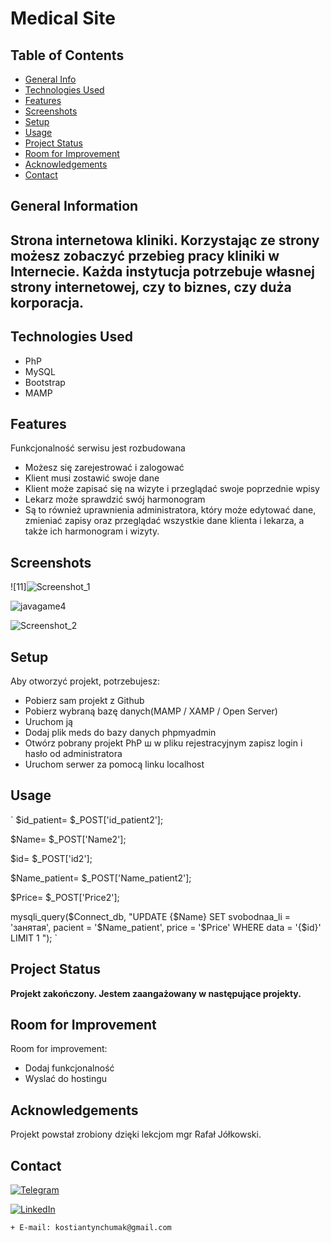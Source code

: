 # Medical Site 



## Table of Contents
* [General Info](#general-information)
* [Technologies Used](#technologies-used)
* [Features](#features)
* [Screenshots](#screenshots)
* [Setup](#setup)
* [Usage](#usage)
* [Project Status](#project-status)
* [Room for Improvement](#room-for-improvement)
* [Acknowledgements](#acknowledgements)
* [Contact](#contact)
<!-- * [License](#license) -->


## General Information
 Strona internetowa kliniki. Korzystając ze strony możesz zobaczyć przebieg pracy kliniki w Internecie. Każda instytucja potrzebuje własnej strony internetowej, czy to biznes, czy duża korporacja. 
  - 
<!-- You don't have to answer all the questions - just the ones relevant to your project. -->


## Technologies Used
- PhP
- MySQL
- Bootstrap
- MAMP


## Features
 Funkcjonalność serwisu jest rozbudowana
  - Możesz się zarejestrować i zalogować
  - Klient musi zostawić swoje dane
  - Klient może zapisać się na wizyte i przeglądać swoje poprzednie wpisy
  - Lekarz może sprawdzić swój harmonogram
  - Są to również uprawnienia administratora, który może edytować dane, zmieniać zapisy oraz przeglądać wszystkie dane klienta i lekarza, a także ich harmonogram i wizyty.


## Screenshots
![11]![Screenshot_1](https://user-images.githubusercontent.com/60564197/119906434-e4b39880-bf56-11eb-85d5-6c1dd995cbea.png)


![javagame4](https://user-images.githubusercontent.com/60564197/119229148-35725e00-bb1f-11eb-9cad-251afdb75154.png)



![Screenshot_2](https://user-images.githubusercontent.com/60564197/119906437-e5e4c580-bf56-11eb-964e-ed74b6546b16.png)

<!-- If you have screenshots you'd like to share, include them here. -->


## Setup

Aby otworzyć projekt, potrzebujesz:
- Pobierz sam projekt z Github
- Pobierz wybraną bazę danych(MAMP / XAMP / Open Server)
- Uruchom ją 
- Dodaj plik meds do bazy danych phpmyadmin
- Otwórz pobrany projekt PhP ш w pliku rejestracyjnym zapisz login i hasło od administratora 
- Uruchom serwer za pomocą linku localhost




## Usage

`      $id_patient= $_POST['id_patient2'];

$Name= $_POST['Name2'];

$id= $_POST['id2'];

$Name_patient= $_POST['Name_patient2'];

$Price= $_POST['Price2'];


mysqli_query($Connect_db, "UPDATE  {$Name}   SET  svobodnaa_li = 'занятая', pacient = '$Name_patient', price = '$Price'    WHERE  data = '{$id}'   LIMIT 1   "); `


## Project Status
__Projekt zakończony.
Jestem zaangażowany w następujące projekty.__

## Room for Improvement

Room for improvement:
- Dodaj funkcjonalność
- Wyslać do hostingu 




## Acknowledgements
Projekt powstał zrobiony dzięki lekcjom mgr Rafał Jółkowski.



## Contact
 [![Telegram](https://img.shields.io/badge/-Telegram-1F022C?style=for-the-badge&logo=telegram&logoColor=35ACE4)](https://t.me/idudos)
 
 

 [![LinkedIn](https://img.shields.io/badge/-LinkedIn-1F022C?style=for-the-badge&logo=linkedin&logoColor=35ACE4)](https://www.linkedin.com/in/kostiantyn-chumak-98097b1a7/)
 
 

   
    + E-mail: kostiantynchumak@gmail.com



<!-- Optional -->
<!-- ## License -->
<!-- This project is open source and available under the [... License](). -->

<!-- You don't have to include all sections - just the one's relevant to your project -->
